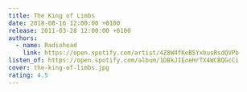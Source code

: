 ```yaml
---
title: The King of Limbs
date: 2018-08-16 12:00:00 +0100
release: 2011-03-28 12:00:00 +0100
authors:
  - name: Radiohead
    link: https://open.spotify.com/artist/4Z8W4fKeB5YxbusRsdQVPb
listen_of: https://open.spotify.com/album/1DBkJIEoeHrTX4WCBQGcCi
cover: the-king-of-limbs.jpg
rating: 4.5
---
```


